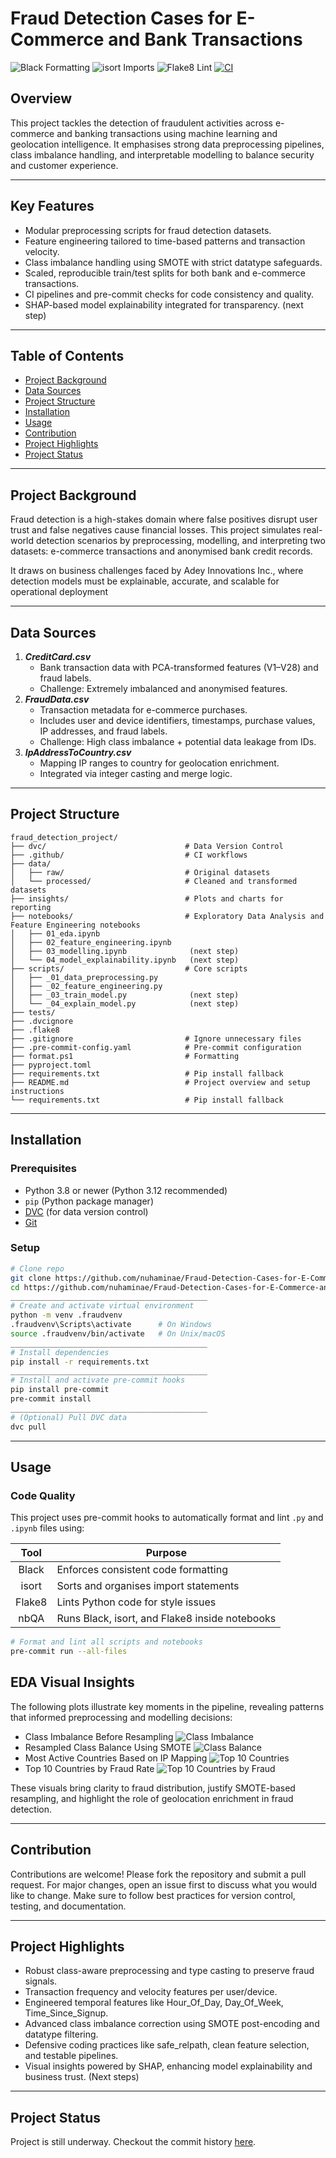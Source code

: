 # Fraud Detection Cases for E-Commerce and Bank Transactions
![Black Formatting](https://img.shields.io/badge/code%20style-black-000000.svg)
![isort Imports](https://img.shields.io/badge/imports-isort-blue.svg)
![Flake8 Lint](https://img.shields.io/badge/lint-flake8-yellow.svg)
[![CI](https://github.com/nuhaminae/Fraud-Detection-Cases-for-E-Commerce-and-Bank-Transactions/actions/workflows/CI.yml/badge.svg)](https://github.com/nuhaminae/Fraud-Detection-Cases-for-E-Commerce-and-Bank-Transactions/actions/workflows/CI.yml)

## Overview
This project tackles the detection of fraudulent activities across e-commerce and banking transactions using machine learning and geolocation intelligence. It emphasises strong data preprocessing pipelines, class imbalance handling, and interpretable modelling to balance security and customer experience.

---
## Key Features
- Modular preprocessing scripts for fraud detection datasets.
- Feature engineering tailored to time-based patterns and transaction velocity.
- Class imbalance handling using SMOTE with strict datatype safeguards.
- Scaled, reproducible train/test splits for both bank and e-commerce transactions.
- CI pipelines and pre-commit checks for code consistency and quality.
- SHAP-based model explainability integrated for transparency. (next step)

---
## Table of Contents
- [Project Background](#project-background)
- [Data Sources](#data-sources)
- [Project Structure](#project-structure)
- [Installation](#installation)
- [Usage](#usage)
- [Contribution](#contribution)
- [Project Highlights](#project-highlights)
- [Project Status](#project-status)

---
## Project Background
Fraud detection is a high-stakes domain where false positives disrupt user trust and false negatives cause financial losses. This project simulates real-world detection scenarios by preprocessing, modelling, and interpreting two datasets: e-commerce transactions and anonymised bank credit records.

It draws on business challenges faced by Adey Innovations Inc., where detection models must be explainable, accurate, and scalable for operational deployment

---
## Data Sources
1. _**CreditCard.csv**_
    * Bank transaction data with PCA-transformed features (V1–V28) and fraud labels.
    * Challenge: Extremely imbalanced and anonymised features.
2. _**FraudData.csv**_
    * Transaction metadata for e-commerce purchases.
    * Includes user and device identifiers, timestamps, purchase values, IP addresses, and fraud labels.
    * Challenge: High class imbalance + potential data leakage from IDs.
3. _**IpAddressToCountry.csv**_
    * Mapping IP ranges to country for geolocation enrichment.
    * Integrated via integer casting and merge logic.

---
## Project Structure
```
fraud_detection_project/
├── dvc/                               # Data Version Control
├── .github/                           # CI workflows
├── data/
│   ├── raw/                           # Original datasets
│   └── processed/                     # Cleaned and transformed datasets
├── insights/                          # Plots and charts for reporting
├── notebooks/                         # Exploratory Data Analysis and Feature Engineering notebooks
│   ├── 01_eda.ipynb                   
│   ├── 02_feature_engineering.ipynb
│   ├── 03_modelling.ipynb              (next step)
│   └── 04_model_explainability.ipynb   (next step)
├── scripts/                           # Core scripts
│   ├── _01_data_preprocessing.py
│   ├── _02_feature_engineering.py
│   ├── _03_train_model.py              (next step)
│   └── _04_explain_model.py            (next step)
├── tests/
├── .dvcignore
├── .flake8
├── .gitignore                         # Ignore unnecessary files
├── .pre-commit-config.yaml            # Pre-commit configuration
├── format.ps1                         # Formatting
├── pyproject.toml
├── requirements.txt                   # Pip install fallback
├── README.md                          # Project overview and setup instructions
└── requirements.txt                   # Pip install fallback
```

---
## Installation
### Prerequisites

- Python 3.8 or newer (Python 3.12 recommended)
- `pip` (Python package manager)
- [DVC](https://dvc.org/) (for data version control)
- [Git](https://git-scm.com/)

### Setup
```bash
# Clone repo
git clone https://github.com/nuhaminae/Fraud-Detection-Cases-for-E-Commerce-and-Bank-Transactions
cd https://github.com/nuhaminae/Fraud-Detection-Cases-for-E-Commerce-and-Bank-Transactions
____________________________________________
# Create and activate virtual environment
python -m venv .fraudvenv
.fraudvenv\Scripts\activate      # On Windows
source .fraudvenv/bin/activate   # On Unix/macOS
____________________________________________
# Install dependencies
pip install -r requirements.txt
____________________________________________
# Install and activate pre-commit hooks
pip install pre-commit
pre-commit install
____________________________________________
# (Optional) Pull DVC data
dvc pull
```

---
## Usage
### Code Quality

This project uses pre-commit hooks to automatically format and lint `.py` and `.ipynb` files using:

|Tool	      | Purpose                                       |
|:---------:|-----------------------------------------------|
| Black	    |Enforces consistent code formatting            | 
| isort	    |Sorts and organises import statements          |
| Flake8		|Lints Python code for style issues             |
| nbQA		  |Runs Black, isort, and Flake8 inside notebooks |

``` bash
# Format and lint all scripts and notebooks
pre-commit run --all-files
```
## EDA Visual Insights
The following plots illustrate key moments in the pipeline, revealing patterns that informed preprocessing and modelling decisions:
* Class Imbalance Before Resampling
![Class Imbalance](insights/eda/FraudData_Class_count.png)
* Resampled Class Balance Using SMOTE
![Class Balance](insights/feature_engineering/new_class_count.png)
* Most Active Countries Based on IP Mapping
![Top 10 Countries](insights/eda/IPAddressMap_Top10Country_count.png)
* Top 10 Countries by Fraud Rate
![Top 10 Countries by Fraud](insights/eda/Top10_Fraud_Countries.png)

These visuals bring clarity to fraud distribution, justify SMOTE-based resampling, and highlight the role of geolocation enrichment in fraud detection.

---
## Contribution
Contributions are welcome! Please fork the repository and submit a pull request. For major changes, open an issue first to discuss what you would like to change.
Make sure to follow best practices for version control, testing, and documentation.

---
## Project Highlights
- Robust class-aware preprocessing and type casting to preserve fraud signals.
- Transaction frequency and velocity features per user/device.
- Engineered temporal features like Hour_Of_Day, Day_Of_Week, Time_Since_Signup.
- Advanced class imbalance correction using SMOTE post-encoding and datatype filtering.
- Defensive coding practices like safe_relpath, clean feature selection, and testable pipelines.
- Visual insights powered by SHAP, enhancing model explainability and business trust. (Next steps) 

---
## Project Status
Project is still underway. Checkout the commit history [here](https://github.com/nuhaminae/Fraud-Detection-Cases-for-E-Commerce-and-Bank-Transactions). 

